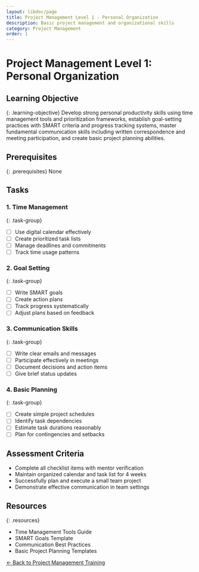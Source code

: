 ```yaml
---
layout: libdoc/page
title: Project Management Level 1 - Personal Organization
description: Basic project management and organizational skills
category: Project Management
order: 1
---
```


# Project Management Level 1: Personal Organization

## Learning Objective
{: .learning-objective}
Develop strong personal productivity skills using time management tools and prioritization frameworks, establish goal-setting practices with SMART criteria and progress tracking systems, master fundamental communication skills including written correspondence and meeting participation, and create basic project planning abilities.

## Prerequisites
{: .prerequisites}
None

## Tasks

### 1. Time Management
{: .task-group}
- [ ] Use digital calendar effectively
- [ ] Create prioritized task lists
- [ ] Manage deadlines and commitments
- [ ] Track time usage patterns

### 2. Goal Setting
{: .task-group}
- [ ] Write SMART goals
- [ ] Create action plans
- [ ] Track progress systematically
- [ ] Adjust plans based on feedback

### 3. Communication Skills
{: .task-group}
- [ ] Write clear emails and messages
- [ ] Participate effectively in meetings
- [ ] Document decisions and action items
- [ ] Give brief status updates

### 4. Basic Planning
{: .task-group}
- [ ] Create simple project schedules
- [ ] Identify task dependencies
- [ ] Estimate task durations reasonably
- [ ] Plan for contingencies and setbacks

## Assessment Criteria
- Complete all checklist items with mentor verification
- Maintain organized calendar and task list for 4 weeks
- Successfully plan and execute a small team project
- Demonstrate effective communication in team settings

## Resources
{: .resources}
- Time Management Tools Guide
- SMART Goals Template
- Communication Best Practices
- Basic Project Planning Templates

[← Back to Project Management Training](../)